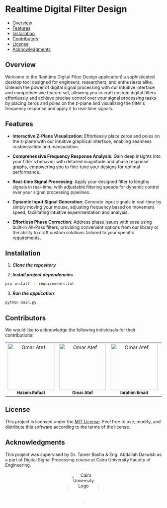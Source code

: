 # Realtime Digital Filter Design
- [Overview](#overview)
- [Features](#features)
- [Installation](#installation)
- [Contributors](#contributors)
- [License](#license)
- [Acknowledgments](#acknowledgments)


## Overview
Welcome to the Realtime Digital Filter Design application! a sophisticated desktop tool designed for engineers, researchers, and enthusiasts alike. Unleash the power of digital signal processing with our intuitive interface and comprehensive feature set, allowing you to craft custom digital filters effortlessly and achieve precise control over your signal processing tasks by placing zeros and poles on the z-plane and visualizing the filter's frequency response and apply it to real-time signals.

## Features
- **Interactive Z-Plane Visualization**: Effortlessly place zeros and poles on the z-plane with our intuitive graphical interface, enabling seamless customization and manipulation.

- **Comprehensive Frequency Response Analysis**: Gain deep insights into your filter's behavior with detailed magnitude and phase response graphs, empowering you to fine-tune your designs for optimal performance.

- **Real-time Signal Processing**: Apply your designed filter to lengthy signals in real-time, with adjustable filtering speeds for dynamic control over your signal processing pipelines.

- **Dynamic Input Signal Generation**: Generate input signals in real-time by simply moving your mouse, adjusting frequency based on movement speed, facilitating intuitive experimentation and analysis.

- **Effortless Phase Correction**: Address phase issues with ease using built-in All-Pass filters, providing convenient options from our library or the ability to craft custom solutions tailored to your specific requirements.

## Installation
1. **_Clone the repository_**

2. **_Install project dependencies_**
```sh
pip install -r requirements.txt
```
3. **_Run the application_**
```sh
python main.py
```

## Contributors

We would like to acknowledge the following individuals for their contributions:

<table>
  <tr>
  <td align="center">
      <a href="https://github.com/Hazem-Raafat" target="_black">
      <img src="https://avatars.githubusercontent.com/u/100636693?v=4" width="150px;" alt="Omar Atef"/>
      <br />
      <sub><b>Hazem Rafaat</b></sub></a>
    </td>  
    <td align="center">
      <a href="https://github.com/OmarAtef0" target="_black">
      <img src="https://avatars.githubusercontent.com/u/131784941?v=4" width="150px;" alt="Omar Atef"/>
      <br />
      <sub><b>Omar Atef</b></sub></a>
    </td>  
    <td align="center">
      <a href="https://github.com/IbrahimEmad11" target="_black">
      <img src="https://avatars.githubusercontent.com/u/110200613?v=4" width="150px;" alt="Omar Atef"/>
      <br />
      <sub><b>Ibrahim Emad</b></sub></a>
    </td>  
    <td align="center">
      <a href="https://github.com/Ahmedkhaled222" target="_black">
      <img src="https://avatars.githubusercontent.com/u/109425772?v=4" width="150px;" alt="Omar Atef"/>
      <br />
      <sub><b>Ahmed Khaled</b></sub></a>
    </td>  
  </tr>
 </table>

## License

<p>This project is licensed under the <a href="LICENSE">MIT License</a>. Feel free to use, modify, and distribute this software according to the terms of the license.</p>


## Acknowledgments

This project was supervised by Dr. Tamer Basha & Eng. Abdallah Darwish as a part of Digital Signal Processing course at Cairo University Faculty of Engineering.

<div style="text-align: center">
    <img src="https://imgur.com/Wk4nR0m.png" alt="Cairo University Logo" width="100" style="border-radius: 50%;"/>
</div>

